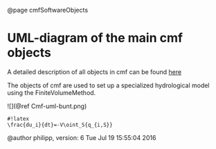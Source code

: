 @page cmfSoftwareObjects

# UML-diagram of the main cmf objects

A detailed description of all objects in cmf can be found
[here](/chrome/site/doxygen/inherits.html)

The objects of cmf are used to set up a specialized hydrological model
using the FiniteVolumeMethod.

![](@ref Cmf-uml-bunt.png)

    #!latex
    \frac{du_i}{dt}=-V\oint_S{q_{i,S}}

@author philipp, version: 6 Tue Jul 19 15:55:04 2016
